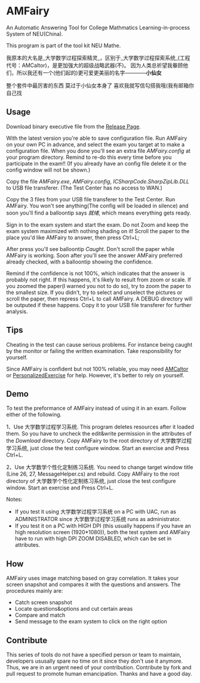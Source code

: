 # AMFairy

An Automatic Answering Tool for College Mathmatics Learning-in-process System of NEU(China).

This program is part of the tool kit NEU Mathe.

我原本的大名是_大学数学过程探索精灵_，区别于_大学数学过程探索系统_(工程代号：AMCaltor)，是更加强大的超级战略武器(不)。
因为人类总祈望我眷顾他们，所以我还有一个(他们起的)更可爱更美丽的名字————**小仙女**

整个套件中最厉害的东西 莫过于小仙女本身了 喜欢我就写信勾搭我哦(我有邮箱你自己找

## Usage

Download binary executive file from the [Release Page](https://github.com/NEU-mathe/AMFairy/releases).

With the latest version you're able to save configuration file. Run AMFairy on your own PC in advance, and select the exam you target at to make a configuration file.
When you done you'll see an extra file _AMFairy.config_ at your program directory. Remind to re-do this every time before you participate in the exam!! (If you already have an config file delete it or the config window will not be shown.)

Copy the file _AMFairy.exe_, _AMFairy.config_, _ICSharpCode.SharpZipLib.DLL_ to USB file transferer. (The Test Center has no access to WAN.)

Copy the 3 files from your USB file transferer to the Test Center. Run AMFairy. You won't see anything(The config will be loaded in silence) and soon you'll find a balloontip says _就绪_, which means everything gets ready.

Sign in to the exam system and start the exam. Do not Zoom and keep the exam system maximized with nothing shading on it! Scroll the paper to the place you'd like AMFairy to answer, then press Ctrl+L;

After press you'll see balloontip _Caught_. Don't scroll the paper while AMFairy is working. Soon after you'll see the answer AMFairy preferred already checked, with a balloontip showing the confidence.

Remind if the confidence is not 100%, which indicates that the answer is probably not right.
If this happens, it's likely to result from zoom or scale. If you zoomed the paper(I warned you not to do so), try to zoom the paper to the smallest size. If you didn't, try to select and unselect the pictures or scroll the paper, then repress Ctrl+L to call AMFairy.
A DEBUG directory will be outputed if these happens. Copy it to your USB file transferer for further analysis.

## Tips

Cheating in the test can cause serious problems. For instance being caught by the monitor or failing the written examination. Take responsibility for yourself.

Since AMFairy is confident but not 100% reliable, you may need [AMCaltor](https://github.com/NEU-mathe/AMCaltor) or [PersonalizedExercise](https://github.com/NEU-mathe/PersonalizedExercise) for help. However, it's better to rely on yourself.

## Demo

To test the preformance of AMFairy instead of using it in an exam. Follow either of the following.

1、Use 大学数学过程学习系统. This program deletes resources after it loaded them. So you have to uncheck the edit&write permission in the attributes of the _Download_ directory.
Copy AMFairy to the root directory of 大学数学过程学习系统, just close the test configure window. Start an exercise and Press Ctrl+L.

2、Use 大学数学个性化定制练习系统. You need to change target window title (Line 26, 27, MessageHelper.cs) and rebuild.
Copy AMFairy to the root directory of 大学数学个性化定制练习系统, just close the test configure window. Start an exercise and Press Ctrl+L.

Notes:

+ If you test it using 大学数学过程学习系统 on a PC with UAC, run as ADMINISTRATOR since 大学数学过程学习系统 runs as administrator.
+ If you test it on a PC with HIGH DPI (this usually happens if you have an high resolution screen (1920*1080)), both the test system and AMFairy have to run with high DPI ZOOM DISABLED, which can be set in attributes.

## How

AMFairy uses image matching based on gray correlation. It takes your screen snapshot and compares it with the questions and answers. The procedures mainly are:

+ Catch screen snapshot
+ Locate questions&options and cut certain areas
+ Compare and match
+ Send message to the exam system to click on the right option

## Contribute

This series of tools do not have a specified person or team to maintain, developers ususally spare no time on it since they don't use it anymore. Thus, we are in an urgent need of your contribution. Contribute by fork and pull request to promote human emancipation. Thanks and have a good day.